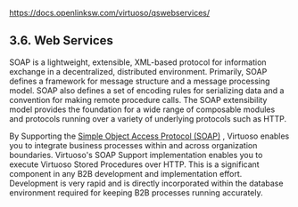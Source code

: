 https://docs.openlinksw.com/virtuoso/qswebservices/
## 3.6. Web Services

SOAP is a lightweight, extensible, XML-based protocol for information exchange in a decentralized, distributed environment. Primarily, SOAP defines a framework for message structure and a message processing model. SOAP also defines a set of encoding rules for serializing data and a convention for making remote procedure calls. The SOAP extensibility model provides the foundation for a wide range of composable modules and protocols running over a variety of underlying protocols such as HTTP.

By Supporting the [Simple Object Access Protocol (SOAP)](https://docs.openlinksw.com/virtuoso/ch-functions/) , Virtuoso enables you to integrate business processes within and across organization boundaries. Virtuoso's SOAP Support implementation enables you to execute Virtuoso Stored Procedures over HTTP. This is a significant component in any B2B development and implementation effort. Development is very rapid and is directly incorporated within the database environment required for keeping B2B processes running accurately.